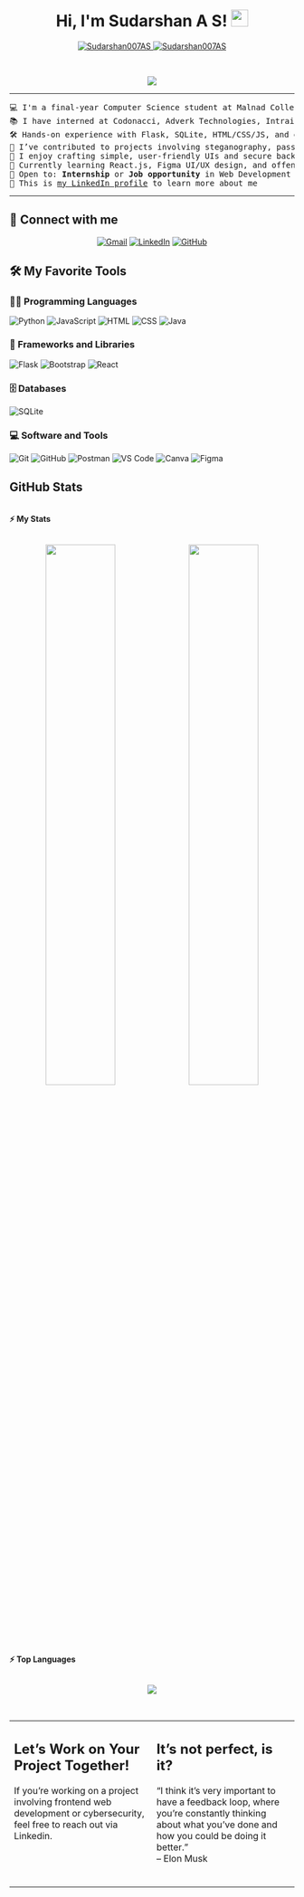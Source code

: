 <h1 align="center">
Hi, I'm Sudarshan A S!
	<a href="https://github.com/Sudarshan007AS" target="_self">
		<img src="https://media.giphy.com/media/hvRJCLFzcasrR4ia7z/giphy.gif" width="30">
	</a>
</h1>
<p align="center">
	<a href="https://github.com/Sudarshan007AS">
		<img src="https://komarev.com/ghpvc/?username=Sudarshan007AS&label=Profile%20views&color=0e75b6&style=flat" alt="Sudarshan007AS">
	</a>
	<a href="https://github.com/Sudarshan007AS">
		<img src="https://img.shields.io/github/followers/Sudarshan007AS?label=Followers" alt="Sudarshan007AS">
	</a>
</p>
<br>
<p align="center">
	<a href="https://github.com/Sudarshan007AS">
		<img src="https://readme-typing-svg.herokuapp.com?lines=Final+Year+CSE+Student;Python+Full+Stack+Developer;Cybersecurity+Intern;UI%2FUX+Design+Learner;Always+curious+to+build+secure+and+useful+apps&center=true&width=420&height=45">
	</a>
</p>
<hr>
<pre>💻 I'm a final-year Computer Science student at Malnad College of Engineering, Hassan
📚 I have interned at Codonacci, Adverk Technologies, Intrainz Innovation, and MCE
🛠️ Hands-on experience with Flask, SQLite, HTML/CSS/JS, and ethical hacking tools
🔐 I’ve contributed to projects involving steganography, password analysis, and chatbot UIs
🎨 I enjoy crafting simple, user-friendly UIs and secure backend systems
🌱 Currently learning React.js, Figma UI/UX design, and offensive security tools
🤔 Open to: <b>Internship</b> or <b>Job opportunity</b> in Web Development or Cybersecurity
📄 This is <a href="https://www.linkedin.com/in/sudarshanas/">my LinkedIn profile</a> to learn more about me
</pre>
<hr>

<h2 id="-connect-with-me">🤝 Connect with me</h2>
<p align="center">
	<a href="mailto:sudarshan007as@gmail.com"><img src="https://img.shields.io/badge/gmail-%23EA4335.svg?style=plastic&logo=gmail&logoColor=white" alt="Gmail"></a>
	<a href="https://www.linkedin.com/in/sudarshanas/"><img src="https://img.shields.io/badge/linkedin-%230A66C2.svg?style=plastic&logo=linkedin&logoColor=white" alt="LinkedIn"></a>
	<a href="https://github.com/Sudarshan007AS"><img src="https://img.shields.io/badge/github-%23181717.svg?style=plastic&logo=github&logoColor=white" alt="GitHub"></a>
</p>

<h2 id="️-my-favorite-tools">🛠️ My Favorite Tools</h2>

<h3 id="-programming-languages">👨‍💻 Programming Languages</h3>
<p>
    <img alt="Python" src="https://img.shields.io/badge/Python-%2314354C.svg?logo=python&logoColor=white">
    <img alt="JavaScript" src="https://img.shields.io/badge/JavaScript-%23F7DF1E.svg?logo=javascript&logoColor=black">
    <img alt="HTML" src="https://img.shields.io/badge/HTML5-%23E34F26.svg?logo=html5&logoColor=white">
    <img alt="CSS" src="https://img.shields.io/badge/CSS3-%231572B6.svg?logo=css3&logoColor=white">
    <img alt="Java" src="https://img.shields.io/badge/Java-%23007396.svg?logo=java&logoColor=white">
</p>

<h3 id="-frameworks-and-libraries">🧰 Frameworks and Libraries</h3>
<p>
    <img alt="Flask" src="https://img.shields.io/badge/Flask-%23000.svg?logo=flask&logoColor=white">
    <img alt="Bootstrap" src="https://img.shields.io/badge/Bootstrap-%23563D7C.svg?logo=bootstrap&logoColor=white">
    <img alt="React" src="https://img.shields.io/badge/React-%2320232a.svg?logo=react&logoColor=61DAFB">
</p>

<h3 id="️-databases-and-cloud-hosting">🗄️ Databases</h3>
<p>
    <img alt="SQLite" src="https://img.shields.io/badge/SQLite-%23003B57.svg?logo=sqlite&logoColor=white">
</p>

<h3 id="-software-and-tools">💻 Software and Tools</h3>
<p>
    <img alt="Git" src="https://img.shields.io/badge/Git-%23F05033.svg?logo=git&logoColor=white">
    <img alt="GitHub" src="https://img.shields.io/badge/GitHub-%23181717.svg?logo=github&logoColor=white">
    <img alt="Postman" src="https://img.shields.io/badge/Postman-FF6C37?logo=postman&logoColor=white">
    <img alt="VS Code" src="https://img.shields.io/badge/VS%20Code-0078d7.svg?logo=visual-studio-code&logoColor=white">
    <img alt="Canva" src="https://img.shields.io/badge/Canva-%2300C4CC.svg?logo=canva&logoColor=white">
    <img alt="Figma" src="https://img.shields.io/badge/Figma-%23F24E1E.svg?logo=figma&logoColor=white">
</p>

<h2 id="-github-stats">GitHub Stats</h2>
<br>
<summary><b>⚡ My Stats</b></summary>
<br>
<p align="center">
	<img width="49.5%" src="https://github-readme-stats.vercel.app/api?username=Sudarshan007AS&show_icons=true&theme=tokyonight">
	<img width="49.5%" src="https://github-readme-streak-stats.herokuapp.com/?user=Sudarshan007AS&theme=tokyonight">
</p>
<br>
<summary><b>⚡ Top Languages</b></summary>
<br>
<p align="center">
	<img src="https://github-readme-stats.vercel.app/api/top-langs/?username=Sudarshan007AS&langs_count=8&layout=compact&theme=tokyonight">
</p>
<br>
<table>
  <tr>
  <td width="50%" valign="top">
<h2 id="lets-work-on-your-project-together">Let’s Work on Your Project Together!</h2>
<p>If you’re working on a project involving frontend web development or cybersecurity, feel free to reach out via Linkedin.</p>
  </td>
  <td width="50%" valign="top">
<h2 id="its-not-perfect-isnt-it">It’s not perfect, is it?</h2>
<p>“I think it’s very important to have a feedback loop, where you’re constantly thinking about what you’ve done and how you could be doing it better.”<br>
– Elon Musk</p>
	<br>
  </td>
  </tr>
</table>
